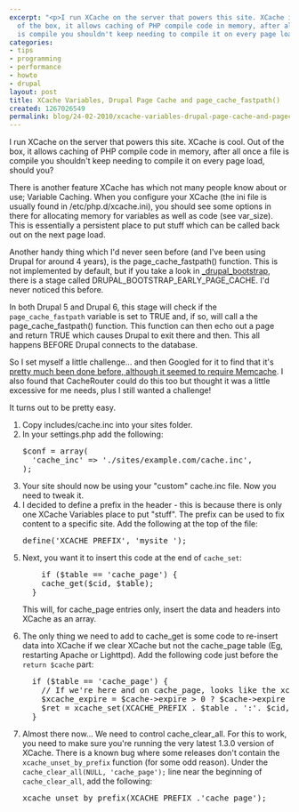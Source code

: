 ```yaml
---
excerpt: "<p>I run XCache on the server that powers this site. XCache is cool. Out
  of the box, it allows caching of PHP compile code in memory, after all once a file
  is compile you shouldn't keep needing to compile it on every page load, should you?</p>"
categories:
- tips
- programming
- performance
- howto
- drupal
layout: post
title: XCache Variables, Drupal Page Cache and page_cache_fastpath()
created: 1267026549
permalink: blog/24-02-2010/xcache-variables-drupal-page-cache-and-pagecachefastpath
---
```

<p>I run XCache on the server that powers this site. XCache is cool. Out of the box, it allows caching of PHP compile code in memory, after all once a file is compile you shouldn't keep needing to compile it on every page load, should you?</p><p>There is another feature XCache has which not many people know about or use; Variable Caching. When you configure your XCache (the ini file is usually found in /etc/php.d/xcache.ini), you should see some options in there for allocating memory for variables as well as code (see var_size). This is essentially a persistent place to put stuff which can be called back out on the next page load.</p><p>Another handy thing which I'd never seen before&nbsp;(and I've been using Drupal for around 4 years), is the page_cache_fastpath()&nbsp;function. This is not implemented by default, but if you take a look in <a href="http://api.drupal.org/api/function/_drupal_bootstrap/6">_drupal_bootstrap</a>, there is a stage called DRUPAL_BOOTSTRAP_EARLY_PAGE_CACHE. I'd never noticed this before.</p><p>In both Drupal 5 and Drupal 6, this stage will check if the <code><span class="php-string">page_cache_fastpath</span></code> variable is set to TRUE and, if so, will call a the page_cache_fastpath() function. This function can then echo out a page and return TRUE which causes Drupal to exit there and then. This all happens BEFORE&nbsp;Drupal connects to the database.</p><p>So I set myself a little challenge… and then Googled for it to find that it's <a href="http://www.php-professionals.com/2008/12/09/drupal-performance-tuning-2-and-a-patch-to-the-memcache-module/">pretty much been done before, although it seemed to require Memcache</a>. I also found that CacheRouter could do this too but thought it was a little excessive for me needs, plus I still wanted a challenge!</p><p>It turns out to be pretty easy.</p><ol><li>Copy includes/cache.inc into your sites folder.</li><li>In your settings.php add the following:
<pre language="php">$conf = array(
  'cache_inc' =&gt; './sites/example.com/cache.inc',
);
</pre>
</li><li>Your site should now be using your "custom" cache.inc file. Now you need to tweak it.</li><li>I decided to define a prefix in the header - this is because there is only one XCache Variables place to put "stuff". The prefix can be used to fix content to a specific site. Add the following at the top of the file:
<pre language="php">define('XCACHE_PREFIX', 'mysite_');
</pre>
</li><li>Next, you want it to insert this code at the end of <code>cache_set</code>:
<pre language="php">    if ($table == 'cache_page') {
    cache_get($cid, $table);
  }
</pre>
<p>This will, for cache_page entries only, insert the data and headers into XCache as an array.</p></li><li>The only thing we need to add to cache_get is some code to re-insert data into XCache if we clear XCache but not the cache_page table (Eg, restarting Apache or Lighttpd). Add the following code just before the <code language="php">return $cache</code> part:
<pre language="php">  if ($table == 'cache_page') {
    // If we're here and on cache_page, looks like the xcache wasn't present... lets chuck it in there for next time.
    $xcache_expire = $cache-&gt;expire &gt; 0 ? $cache-&gt;expire - time() : NULL;
    $ret = xcache_set(XCACHE_PREFIX . $table . ':'. $cid, array('data' =&gt; $cache-&gt;data, 'headers' =&gt; $cache-&gt;headers), $cache-&gt;expire);
  }
</pre>
</li><li>Almost there now... We need to control cache_clear_all. For this to work, you need to make sure you're running the very latest 1.3.0 version of XCache. There is a known bug where some releases don't contain the <code>xcache_unset_by_prefix</code> function (for some odd reason). Under the <code>cache_clear_all(NULL, 'cache_page');</code> line near the beginning of <code>cache_clear_all</code>, add the following:
<pre language="php">xcache_unset_by_prefix(XCACHE_PREFIX .'cache_page');
</pre>
</li></ol>
